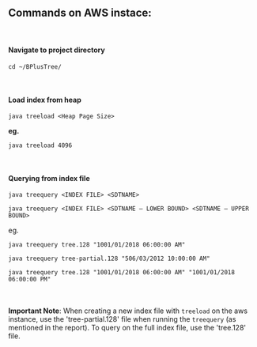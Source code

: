 ## Commands on AWS instace:

<br/>

#### Navigate to project directory
`cd ~/BPlusTree/`

<br/>

#### Load index from heap
`java treeload <Heap Page Size>`

**eg.**

`java treeload 4096`

<br/>

#### Querying from index file

`java treequery <INDEX FILE> <SDTNAME>`
<br/>

`java treequery <INDEX FILE> <SDTNAME – LOWER BOUND> <SDTNAME – UPPER BOUND>`

eg.

`java treequery tree.128 "1001/01/2018 06:00:00 AM"`
<br/>

`java treequery tree-partial.128 "506/03/2012 10:00:00 AM"`
<br/>

`java treequery tree.128 "1001/01/2018 06:00:00 AM" "1001/01/2018 06:00:00 PM"`

<br/><br/>
**Important Note**: When creating a new index file with `treeload` on the aws instance, use the 'tree-partial.128' file when running the `treequery` (as mentioned in the report). To query on the full index file, use the 'tree.128' file.